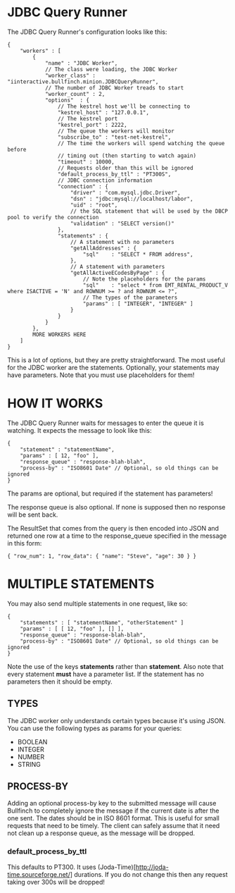 # JDBC Query Runner #

The JDBC Query Runner's configuration looks like this:

    {
        "workers" : [
            {
                "name" : "JDBC Worker",
                // The class were loading, the JDBC Worker
                "worker_class" : "iinteractive.bullfinch.minion.JDBCQueryRunner",
                // The number of JDBC Worker treads to start
                "worker_count" : 2,
                "options"  : {
                    // The kestrel host we'll be connecting to
                    "kestrel_host" : "127.0.0.1",
                    // The kestrel port
                    "kestrel_port" : 2222,
                    // The queue the workers will monitor
                    "subscribe_to" : "test-net-kestrel",
                    // The time the workers will spend watching the queue before
                    // timing out (then starting to watch again)
                    "timeout" : 10000,
                    // Requests older than this will be ignored
                    "default_process_by_ttl" : "PT300S",
                    // JDBC connection information
                    "connection" : {
                        "driver" : "com.mysql.jdbc.Driver",
                        "dsn" : "jdbc:mysql://localhost/labor",
                        "uid" : "root",
                        // the SQL statement that will be used by the DBCP pool to verify the connection
                        "validation" : "SELECT version()"
                    },
                    "statements" : {
                        // A statement with no parameters
                        "getAllAddresses" : {
                            "sql"    : "SELECT * FROM address",
                        },
                        // A statement with parameters
                        "getAllActiveECodesByPage" : {
                            // Note the placeholders for the params
                            "sql"    : "select * from EMT_RENTAL_PRODUCT_V where ISACTIVE = 'N' and ROWNUM >= ? and ROWNUM <= ?",
                            // The types of the parameters
                            "params" : [ "INTEGER", "INTEGER" ]
                        }
                    }
                }
            },
            MORE WORKERS HERE
        ]
    }

This is a lot of options, but they are pretty straightforward. The most
useful for the JDBC worker are the statements.  Optionally, your statements
may have parameters.  Note that you must use placeholders for them!

# HOW IT WORKS

The JDBC Query Runner waits for messages to enter the queue it is watching.  It
expects the message to look like this:

    {
        "statement" : "statementName",
        "params" : [ 12, "foo" ],
        "response_queue" : "response-blah-blah",
        "process-by" : "ISO8601 Date" // Optional, so old things can be ignored
    }

The params are optional, but required if the statement has parameters!

The response queue is also optional.  If none is supposed then no response
will be sent back.

The ResultSet that comes from the query is then encoded into JSON and returned
one row at a time to the response_queue specified in the message in this form:

    { "row_num": 1, "row_data": { "name": "Steve", "age": 30 } }

# MULTIPLE STATEMENTS

You may also send multiple statements in one request, like so:

    {
        "statements" : [ "statementName", "otherStatement" ]
        "params" : [ [ 12, "foo" ], [] ],
        "response_queue" : "response-blah-blah",
        "process-by" : "ISO8601 Date" // Optional, so old things can be ignored
    }

Note the use of the keys **statements** rather than **statement**.  Also note
that every statement **must** have a parameter list.  If the statement has
no parameters then it should be empty.

## TYPES

The JDBC worker only understands certain types because it's using JSON.  You can use the
following types as params for your queries:

* BOOLEAN
* INTEGER
* NUMBER
* STRING

## PROCESS-BY

Adding an optional process-by key to the submitted message will cause Bullfinch
to completely ignore the message if the current date is after the one sent. The
dates should be in ISO 8601 format.  This is useful for small requests that
need to be timely.  The client can safely assume that it need not clean up a
response queue, as the message will be dropped.

### default_process_by_ttl

This defaults to PT300.  It uses (Joda-Time)[http://joda-time.sourceforge.net/]
durations. If you do not change this then any request taking over 300s will be
dropped!